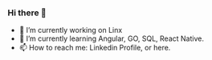 ### Hi there 👋
- 🔭 I’m currently working on Linx
- 🌱 I’m currently learning Angular, GO, SQL, React Native.
- 📫 How to reach me: Linkedin Profile, or here.
